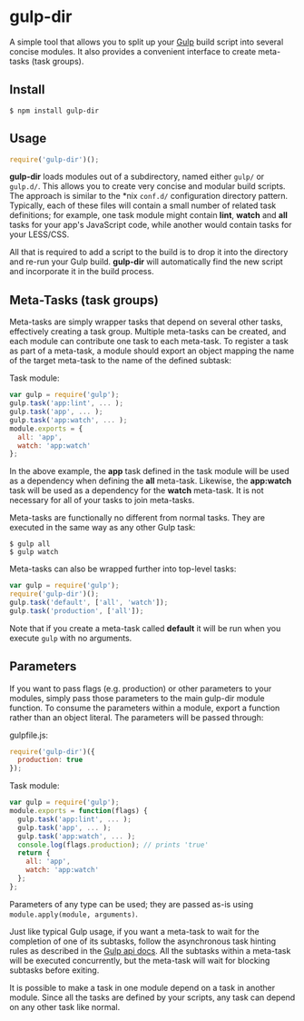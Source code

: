 # gulp-dir

A simple tool that allows you to split up your [Gulp](http://gulpjs.com/) build script into several concise modules. It also provides a convenient interface to create meta-tasks (task groups).

## Install

```
$ npm install gulp-dir
```

## Usage

```javascript
require('gulp-dir')();
```

**gulp-dir** loads modules out of a subdirectory, named either `gulp/` or `gulp.d/`. This allows you to create very concise and modular build scripts. The approach is similar to the \*nix `conf.d/` configuration directory pattern. Typically, each of these files will contain a small number of related task definitions; for example, one task module might contain **lint**, **watch** and **all** tasks for your app's JavaScript code, while another would contain tasks for your LESS/CSS.

All that is required to add a script to the build is to drop it into the directory and re-run your Gulp build. **gulp-dir** will automatically find the new script and incorporate it in the build process.

## Meta-Tasks (task groups)

Meta-tasks are simply wrapper tasks that depend on several other tasks, effectively creating a task group. Multiple meta-tasks can be created, and each module can contribute one task to each meta-task. To register a task as part of a meta-task, a module should export an object mapping the name of the target meta-task to the name of the defined subtask:

Task module:
```javascript
var gulp = require('gulp');  
gulp.task('app:lint', ... );  
gulp.task('app', ... );  
gulp.task('app:watch', ... );  
module.exports = {  
  all: 'app',  
  watch: 'app:watch'  
};
```

In the above example, the **app** task defined in the task module will be used as a dependency when defining the **all** meta-task. Likewise, the **app:watch** task will be used as a dependency for the **watch** meta-task. It is not necessary for all of your tasks to join meta-tasks.

Meta-tasks are functionally no different from normal tasks. They are executed in the same way as any other Gulp task:

```shell
$ gulp all  
$ gulp watch
```

Meta-tasks can also be wrapped further into top-level tasks:

```javascript
var gulp = require('gulp');  
require('gulp-dir')();  
gulp.task('default', ['all', 'watch']);  
gulp.task('production', ['all']);
```

Note that if you create a meta-task called **default** it will be run when you execute `gulp` with no arguments.

## Parameters

If you want to pass flags (e.g. production) or other parameters to your modules, simply pass those parameters to the main gulp-dir module function. To consume the parameters within a module, export a function rather than an object literal. The parameters will be passed through:

gulpfile.js:
```javascript
require('gulp-dir')({  
  production: true  
});
```

Task module:
```javascript
var gulp = require('gulp');  
module.exports = function(flags) {  
  gulp.task('app:lint', ... );  
  gulp.task('app', ... );  
  gulp.task('app:watch', ... );  
  console.log(flags.production); // prints 'true'  
  return {  
    all: 'app',  
    watch: 'app:watch'  
  };  
};
```

Parameters of any type can be used; they are passed as-is using `module.apply(module, arguments)`.

Just like typical Gulp usage, if you want a meta-task to wait for the completion of one of its subtasks, follow the asynchronous task hinting rules as described in the [Gulp api docs](https://github.com/gulpjs/gulp/blob/master/docs/API.md#async-task-support). All the subtasks within a meta-task will be executed concurrently, but the meta-task will wait for blocking subtasks before exiting.

It is possible to make a task in one module depend on a task in another module. Since all the tasks are defined by your scripts, any task can depend on any other task like normal.